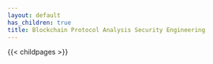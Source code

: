 ```yaml
---
layout: default
has_children: true
title: Blockchain Protocol Analysis Security Engineering
---
```


{{< childpages >}}

